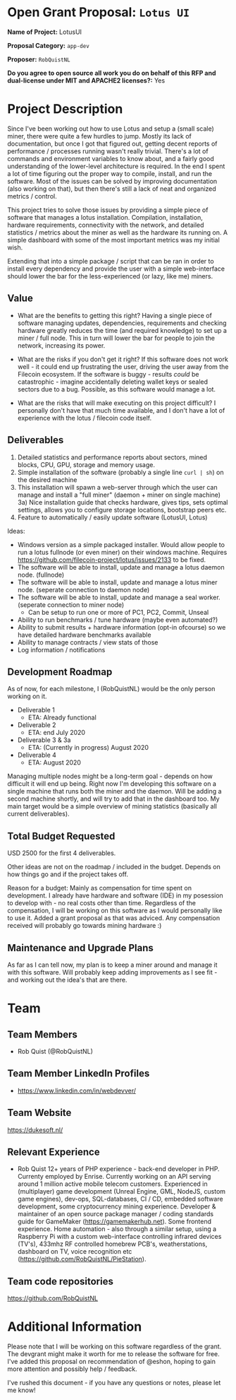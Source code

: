 # Open Grant Proposal: `Lotus UI`

**Name of Project:** LotusUI

**Proposal Category:** `app-dev`

**Proposer:** `RobQuistNL`

**Do you agree to open source all work you do on behalf of this RFP and dual-license under MIT and APACHE2 licenses?:** Yes

# Project Description

Since I've been working out how to use Lotus and setup a (small scale) miner, there were quite a few hurdles to jump. 
Mostly its lack of documentation, but once I got that figured out, getting decent reports of performance / processes 
running wasn't really trivial. There's a lot of commands and environment variables to know about, and a fairly good 
understanding of the lower-level architecture is required. In the end I spent a lot of time figuring out the proper way
to compile, install, and run the software. Most of the issues can be solved by improving documentation (also working on that),
but then there's still a lack of neat and organized metrics / control.

This project tries to solve those issues by providing a simple piece of software that manages a lotus installation. Compilation,
installation, hardware requirements, connectivity with the network, and detailed statistics / metrics about the miner
as well as the hardware its running on. A simple dashboard with some of the most important metrics was my initial wish.

Extending that into a simple package / script that can be ran in order to install every dependency and provide the user with a 
simple web-interface should lower the bar for the less-experienced (or lazy, like me) miners.


## Value

- What are the benefits to getting this right?
Having a single piece of software managing updates, dependencies, requirements and checking hardware greatly reduces the time (and required knowledge) to set up a miner / full node. This in turn will lower the bar for people to join the network, increasing its power.

- What are the risks if you don't get it right?
If this software does not work well - it could end up frustrating the user, driving the user away from the Filecoin ecosystem.
If the software is buggy - results _could_ be catastrophic - imagine accidentally deleting wallet keys or sealed sectors due to a bug. Possible, as this software would manage a lot.

- What are the risks that will make executing on this project difficult?
I personally don't have that much time available, and I don't have a lot of experience with the lotus / filecoin code itself. 

## Deliverables

1) Detailed statistics and performance reports about sectors, mined blocks, CPU, GPU, storage and memory usage.
2) Simple installation of the software (probably a single line `curl | sh`) on the desired machine
3) This installation will spawn a web-server through which the user can manage and install a "full miner" (daemon + miner on single machine)
  3a) Nice installation guide that checks hardware, gives tips, sets optimal settings, allows you to configure storage locations, bootstrap peers etc.
4) Feature to automatically / easily update software (LotusUI, Lotus)

Ideas:
- Windows version as a simple packaged installer. Would allow people to run a lotus fullnode (or even miner) on their windows machine. Requires https://github.com/filecoin-project/lotus/issues/2133 to be fixed.
- The software will be able to install, update and manage a lotus daemon node. (fullnode)
- The software will be able to install, update and manage a lotus miner node. (seperate connection to daemon node)
- The software will be able to install, update and manage a seal worker. (seperate connection to miner node)
  - Can be setup to run one or more of PC1, PC2, Commit, Unseal
- Ability to run benchmarks / tune hardware (maybe even automated?)
- Ability to submit results + hardware information (opt-in ofcourse) so we have detailed hardware benchmarks available
- Ability to manage contracts / view stats of those
- Log information / notifications

## Development Roadmap

As of now, for each milestone, I (RobQuistNL) would be the only person working on it.

- Deliverable 1
  - ETA: Already functional
- Deliverable 2
  - ETA: end July 2020
- Deliverable 3 & 3a
  - ETA: (Currently in progress) August 2020
- Deliverable 4
  - ETA: August 2020

Managing multiple nodes might be a long-term goal - depends on how difficult it will end up being. Right now I'm developing this software on a single machine that runs both the miner and the daemon. Will be adding a second machine shortly, and will try to add that in the dashboard too. My main target would be a simple overview of mining statistics (basically all current deliverables).

## Total Budget Requested

USD 2500 for the first 4 deliverables.

Other ideas are not on the roadmap / included in the budget. Depends on how things go and if the project takes off.

Reason for a budget: Mainly as compensation for time spent on development. I already have hardware and software (IDE) in my posession to develop with - no real costs other than time. Regardless of the compensation, I will be working on this software as I would personally like to use it. Added a grant proposal as that
was adviced. Any compensation received will probably go towards mining hardware :)

## Maintenance and Upgrade Plans

As far as I can tell now, my plan is to keep a miner around and manage it with this software. Will probably keep adding improvements as I see fit - and working out the idea's that are there.

# Team

## Team Members

- Rob Quist (@RobQuistNL)

## Team Member LinkedIn Profiles

- https://www.linkedin.com/in/webdevver/

## Team Website

https://dukesoft.nl/

## Relevant Experience

- Rob Quist
12+ years of PHP experience - back-end developer in PHP. Currenty employed by Enrise. Currently working on an API serving around 1 million active mobile telecom customers. Experienced in (multiplayer) game development (Unreal Engine, GML, NodeJS, custom game engines), dev-ops, SQL-databases, CI / CD, embedded software development, some cryptocurrency mining experience. Developer & maintainer of an open source package manager / coding standards guide for GameMaker (https://gamemakerhub.net). Some frontend experience. Home automation - also through a similar setup, using a Raspberry Pi with a custom web-interface controlling infrared devices (TV's), 433mhz RF controlled homebrew PCB's, weatherstations, dashboard on TV, voice recognition etc (https://github.com/RobQuistNL/PieStation). 

## Team code repositories

https://github.com/RobQuistNL

# Additional Information

Please note that I will be working on this software regardless of the grant. The devgrant might make it worth for me to release the software for free. I've added this proposal on recommendation of @eshon, hoping to gain more attention and possibly help / feedback.

I've rushed this document - if you have any questions or notes, please let me know!

